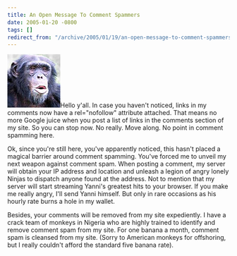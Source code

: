 ```yaml
---
title: An Open Message To Comment Spammers
date: 2005-01-20 -0800
tags: []
redirect_from: "/archive/2005/01/19/an-open-message-to-comment-spammers.aspx/"
---
```


![Monkey](/images/MonkeyJoel.jpg)Hello y'all. In case you haven't
noticed, links in my comments now have a rel="nofollow" attribute
attached. That means no more Google juice when you post a list of links
in the comments section of my site. So you can stop now. No really. Move
along. No point in comment spamming here.

Ok, since you're still here, you've apparently noticed, this hasn't
placed a magical barrier around comment spamming. You've forced me to
unveil my next weapon against comment spam. When posting a comment, my
server will obtain your IP address and location and unleash a legion of
angry lonely Ninjas to dispatch anyone found at the address. Not to
mention that my server will start streaming Yanni's greatest hits to
your browser. If you make me really angry, I'll send Yanni himself. But
only in rare occasions as his hourly rate burns a hole in my wallet.

Besides, your comments will be removed from my site expediently. I have
a crack team of monkeys in Nigeria who are highly trained to identify
and remove comment spam from my site. For one banana a month, comment
spam is cleansed from my site. (Sorry to American monkeys for
offshoring, but I really couldn't afford the standard five banana rate).

